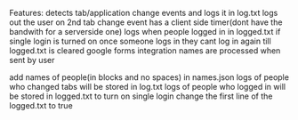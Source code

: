 Features:
detects tab/application change events and logs it in log.txt
logs out the user on 2nd tab change event
has a client side timer(dont have the bandwith for a serverside one)
logs when people logged in in logged.txt
if single login is turned on once someone logs in they cant log in again till logged.txt is cleared
google forms integration
names are processed when sent by user



add names of people(in blocks and no spaces) in names.json
logs of people who changed tabs will be stored in log.txt
logs of people who logged in will be stored in logged.txt
to turn on single login change the first line of the logged.txt to true
